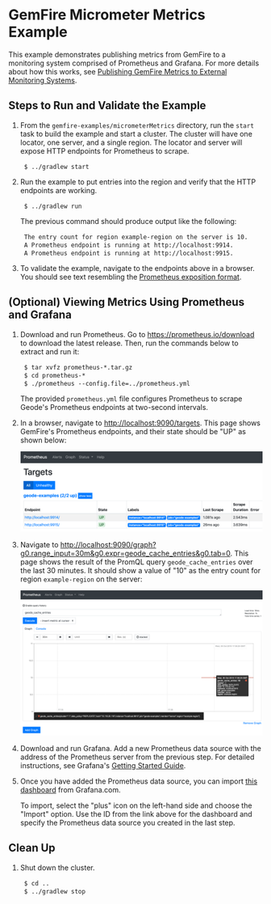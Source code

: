 <!--
  ~ Copyright (c) VMware, Inc. 2023. All rights reserved.
  ~ SPDX-License-Identifier: Apache-2.0
  -->
<!--
Licensed to the Apache Software Foundation (ASF) under one or more
contributor license agreements.  See the NOTICE file distributed with
this work for additional information regarding copyright ownership.
The ASF licenses this file to You under the Apache License, Version 2.0
(the "License"); you may not use this file except in compliance with
the License.  You may obtain a copy of the License at

     http://www.apache.org/licenses/LICENSE-2.0

Unless required by applicable law or agreed to in writing, software
distributed under the License is distributed on an "AS IS" BASIS,
WITHOUT WARRANTIES OR CONDITIONS OF ANY KIND, either express or implied.
See the License for the specific language governing permissions and
limitations under the License.
-->

# GemFire Micrometer Metrics Example

This example demonstrates publishing metrics from GemFire to a monitoring system comprised of
Prometheus and Grafana. For more details about how this works, see [Publishing GemFire Metrics to
External Monitoring
Systems](https://cwiki.apache.org/confluence/display/GEODE/Publishing+Geode+Metrics+to+External+Monitoring+Systems).

## Steps to Run and Validate the Example

1. From the `gemfire-examples/micrometerMetrics` directory, run the `start` task to build the example
   and start a cluster. The cluster will have one locator, one server, and a single region. The
   locator and server will expose HTTP endpoints for Prometheus to scrape.

        $ ../gradlew start

1. Run the example to put entries into the region and verify that the HTTP endpoints are working.

        $ ../gradlew run
        
   The previous command should produce output like the following:
   
        The entry count for region example-region on the server is 10.
        A Prometheus endpoint is running at http://localhost:9914.
        A Prometheus endpoint is running at http://localhost:9915.
     
1. To validate the example, navigate to the endpoints above in a browser. You should see text
   resembling the [Prometheus exposition
   format](https://github.com/prometheus/docs/blob/master/content/docs/instrumenting/exposition_formats.md).
   
## (Optional) Viewing Metrics Using Prometheus and Grafana

1. Download and run Prometheus. Go to <https://prometheus.io/download> to download the
   latest release. Then, run the commands below to extract and run it:
   
        $ tar xvfz prometheus-*.tar.gz
        $ cd prometheus-*
        $ ./prometheus --config.file=../prometheus.yml
        
   The provided `prometheus.yml` file configures Prometheus to scrape Geode's Prometheus endpoints
   at two-second intervals.
        
1. In a browser, navigate to <http://localhost:9090/targets>. This page shows GemFire's Prometheus
   endpoints, and their state should be "UP" as shown below:
   
   ![Prometheus targets](prometheus-targets.png "Prometheus targets")
   
1. Navigate to
   <http://localhost:9090/graph?g0.range_input=30m&g0.expr=geode_cache_entries&g0.tab=0>. This page
   shows the result of the PromQL query `geode_cache_entries` over the last 30 minutes. It should
   show a value of "10" as the entry count for region `example-region` on the server:
   
   ![Prometheus graph](prometheus-graph.png "Prometheus graph")

1. Download and run Grafana. Add a new Prometheus data source with the address of the Prometheus
   server from the previous step. For detailed instructions, see Grafana's [Getting Started
   Guide](https://grafana.com/docs/guides/getting_started/).

1. Once you have added the Prometheus data source, you can import [this
   dashboard](https://grafana.com/grafana/dashboards/11060) from Grafana.com.
   
   To import, select the "plus" icon on the left-hand side and choose the "Import" option. Use the
   ID from the link above for the dashboard and specify the Prometheus data source you created in
   the last step.
   
## Clean Up   
1. Shut down the cluster.

        $ cd ..
        $ ../gradlew stop
        
